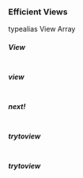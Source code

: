 ### <a name="views"></a>Efficient Views

typealias View Array

##### View
```jl

```

##### view
```jl

```

##### next!
```jl

```
 
##### trytoview
```jl

```

##### trytoview
```jl

```
 
